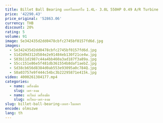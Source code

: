 ```yaml
---
title: Billet Ball Bearing เทอร์โบเทอร์โบ 1.4L- 3.0L 550HP 0.49 A/R Turbine Trim 84
price: '42290.43'
price_original: '52863.06'
currency: THB
discount: 20%
rating: 5
volume: 91
image: Se342435d2dd0478cbfc2745bf0157fd6d.jpg
images:
  - Se342435d2dd0478cbfc2745bf0157fd6d.jpg
  - S1d2d9d312d584e2e91484eb130f21ce4w.jpg
  - S03b11d1987c44a4bb460a3ad187f3a89a.jpg
  - S5cc151e86e5f481db361554b8daf1aebZ.jpg
  - Sd38cb656d8384d0ab553e93095a0c784Q.jpg
  - S0a03757e9f444c54bc3b22295871e415k.jpg
video: 4000261384177.mp4
categories:
  - name: เครื่องมือ
    slug: เคร-องม
  - name: อะไหล่ เครื่องมือ
    slug: อะไหล-เคร-องม
slug: billet-ball-bearing-เทอร-โบเทอร
encode: olmszwe
lang: th
---
```

  